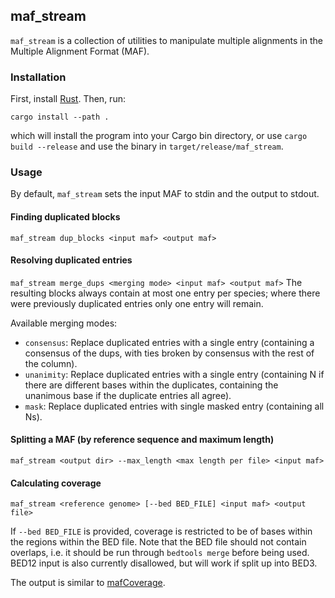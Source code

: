 ## maf_stream
`maf_stream` is a collection of utilities to manipulate multiple alignments in the Multiple Alignment Format (MAF).
### Installation
First, install [Rust](https://rustup.rs/). Then, run:
```
cargo install --path .
```
which will install the program into your Cargo bin directory, or use `cargo build --release` and use the binary in `target/release/maf_stream`.
### Usage
By default, `maf_stream` sets the input MAF to stdin and the output to stdout.
#### Finding duplicated blocks
`maf_stream dup_blocks <input maf> <output maf>`
#### Resolving duplicated entries
`maf_stream merge_dups <merging mode> <input maf> <output maf>`
The resulting blocks always contain at most one entry per species; where there were previously duplicated entries only one entry will remain.

Available merging modes:
- `consensus`: Replace duplicated entries with a single entry (containing a consensus of the dups, with ties broken by consensus with the rest of the column).
- `unanimity`: Replace duplicated entries with a single entry (containing N if there are different bases within the duplicates, containing the unanimous base if the duplicate entries all agree).
- `mask`: Replace duplicated entries with single masked entry (containing all Ns).
#### Splitting a MAF (by reference sequence and maximum length)
`maf_stream <output dir> --max_length <max length per file> <input maf>`
#### Calculating coverage
`maf_stream <reference genome> [--bed BED_FILE] <input maf> <output file>`

If `--bed BED_FILE` is provided, coverage is restricted to be of bases within the regions within the BED file. Note that the BED file should not contain overlaps, i.e. it should be run through `bedtools merge` before being used. BED12 input is also currently disallowed, but will work if split up into BED3.

The output is similar to [mafCoverage](https://github.com/dentearl/mafTools/tree/master/mafCoverage).
